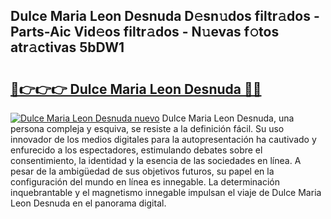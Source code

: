 ## Dulce Maria Leon Desnuda D𝚎sn𝚞dos filtr𝚊dos - Parts-Aic Vid𝚎os filtr𝚊dos - N𝚞evas f𝚘tos atr𝚊ctivas 5bDW1

# <h2><a href="http://mb5pdsd.tromn.icu/?c=Dulce+Maria+Leon+Desnuda">🔗👉👉👉 Dulce Maria Leon Desnuda 🔗🔗</a></h2>

[![Dulce Maria Leon Desnuda nuevo](https://i.imgur.com/pEAQMta.gif)](http://mb5pdsd.tromn.icu/?c=Dulce+Maria+Leon+Desnuda)
Dulce Maria Leon Desnuda, una persona compleja y esquiva, se resiste a la definición fácil. Su uso innovador de los medios digitales para la autopresentación ha cautivado y enfurecido a los espectadores, estimulando debates sobre el consentimiento, la identidad y la esencia de las sociedades en línea. A pesar de la ambigüedad de sus objetivos futuros, su papel en la configuración del mundo en línea es innegable. La determinación inquebrantable y el magnetismo innegable impulsan el viaje de Dulce Maria Leon Desnuda en el panorama digital.
